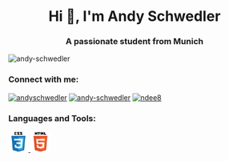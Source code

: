 <h1 align="center">Hi 👋, I'm Andy Schwedler</h1>
<h3 align="center">A passionate student from Munich</h3>

<p align="left"> <img src="https://komarev.com/ghpvc/?username=andy-schwedler&label=Profile%20views&color=0e75b6&style=flat" alt="andy-schwedler" /> </p>

<h3 align="left">Connect with me:</h3>
<p align="left">
<a href="https://linkedin.com/in/andyschwedler" target="blank"><img align="center" src="https://raw.githubusercontent.com/rahuldkjain/github-profile-readme-generator/master/src/images/icons/Social/linked-in-alt.svg" alt="andyschwedler" height="30" width="40" /></a>
<a href="https://codesandbox.com/andy-schwedler" target="blank"><img align="center" src="https://raw.githubusercontent.com/rahuldkjain/github-profile-readme-generator/master/src/images/icons/Social/codesandbox.svg" alt="andy-schwedler" height="30" width="40" /></a>
<a href="https://instagram.com/ndee8" target="blank"><img align="center" src="https://raw.githubusercontent.com/rahuldkjain/github-profile-readme-generator/master/src/images/icons/Social/instagram.svg" alt="ndee8" height="30" width="40" /></a>
</p>

<h3 align="left">Languages and Tools:</h3>
<p align="left"> <a href="https://www.w3schools.com/css/" target="_blank" rel="noreferrer"> <img src="https://raw.githubusercontent.com/devicons/devicon/master/icons/css3/css3-original-wordmark.svg" alt="css3" width="40" height="40"/> </a> <a href="https://www.w3.org/html/" target="_blank" rel="noreferrer"> <img src="https://raw.githubusercontent.com/devicons/devicon/master/icons/html5/html5-original-wordmark.svg" alt="html5" width="40" height="40"/> </a> </p>
